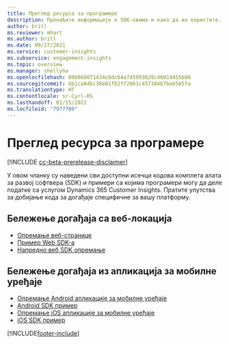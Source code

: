 ```yaml
---
title: Преглед ресурса за програмере
description: Пронађите информације о SDK-овима и како да их користите.
author: britl
ms.reviewer: mhart
ms.author: britl
ms.date: 09/27/2021
ms.service: customer-insights
ms.subservice: engagement-insights
ms.topic: overview
ms.manager: shellyha
ms.openlocfilehash: 090860071d34c6dc64a745993628c46014455b80
ms.sourcegitcommit: bb1ca84bc38e81fb2ff2961c457384b7beb5b5fa
ms.translationtype: HT
ms.contentlocale: sr-Cyrl-RS
ms.lasthandoff: 01/15/2022
ms.locfileid: "7977709"
---
```

# <a name="developer-resources-overview"></a>Преглед ресурса за програмере

[!INCLUDE [cc-beta-prerelease-disclaimer](includes/cc-beta-prerelease-disclaimer.md)]

У овом чланку су наведени сви доступни исечци кодова комплета алата за развој софтвера (SDK) и примери са којима програмери могу да деле податке са услугом Dynamics 365 Customer Insights. Пратите упутства за добијање кода за догађаје специфичне за вашу платформу.

## <a name="capture-events-from-websites"></a>Бележење догађаја са веб-локација

- [Опремање веб-странице](instrument-website.md)
- [Пример Web SDK-а](websdk-sample.md)
- [Напредно веб SDK опремање](advanced-SDK-implementation.md)

## <a name="capture-events-from-mobile-apps"></a>Бележење догађаја из апликација за мобилне уређаје

- [Опремање Android апликације за мобилне уређаје](get-started-android.md)
- [Android SDK пример](androidsdk-sample.md)
- [Опремање iOS апликације за мобилне уређаје](get-started-ios.md)
- [iOS SDK пример](iossdk-sample.md)

[!INCLUDE[footer-include](../includes/footer-banner.md)]
